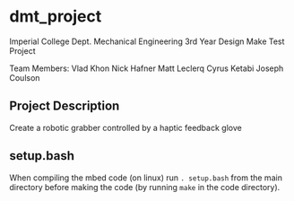 # dmt_project
Imperial College Dept. Mechanical Engineering 3rd Year Design Make Test Project

Team Members:
Vlad Khon
Nick Hafner
Matt Leclerq
Cyrus Ketabi
Joseph Coulson

## Project Description
Create a robotic grabber controlled by a haptic feedback glove

## setup.bash
When compiling the mbed code (on linux) run `. setup.bash` from the main directory before making the code (by running `make` in the code directory).
